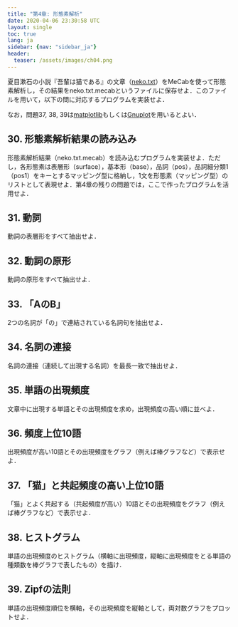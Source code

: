 ```yaml
---
title: "第4章: 形態素解析"
date: 2020-04-06 23:30:58 UTC
layout: single
toc: true
lang: ja
sidebar: {nav: "sidebar_ja"}
header:
  teaser: /assets/images/ch04.png
---
```


夏目漱石の小説『吾輩は猫である』の文章（[neko.txt](/data/neko.txt)）をMeCabを使って形態素解析し，その結果をneko.txt.mecabというファイルに保存せよ．このファイルを用いて，以下の問に対応するプログラムを実装せよ．

なお，問題37, 38, 39は[matplotlib](http://matplotlib.org/)もしくは[Gnuplot](http://www.gnuplot.info/)を用いるとよい．

## 30. 形態素解析結果の読み込み
形態素解析結果（neko.txt.mecab）を読み込むプログラムを実装せよ．ただし，各形態素は表層形（surface），基本形（base），品詞（pos），品詞細分類1（pos1）をキーとするマッピング型に格納し，1文を形態素（マッピング型）のリストとして表現せよ．第4章の残りの問題では，ここで作ったプログラムを活用せよ．

## 31. 動詞
動詞の表層形をすべて抽出せよ．

## 32. 動詞の原形
動詞の原形をすべて抽出せよ．

## 33. 「AのB」
2つの名詞が「の」で連結されている名詞句を抽出せよ．

## 34. 名詞の連接
名詞の連接（連続して出現する名詞）を最長一致で抽出せよ．

## 35. 単語の出現頻度
文章中に出現する単語とその出現頻度を求め，出現頻度の高い順に並べよ．

## 36. 頻度上位10語
出現頻度が高い10語とその出現頻度をグラフ（例えば棒グラフなど）で表示せよ．

## 37. 「猫」と共起頻度の高い上位10語
「猫」とよく共起する（共起頻度が高い）10語とその出現頻度をグラフ（例えば棒グラフなど）で表示せよ．

## 38. ヒストグラム
単語の出現頻度のヒストグラム（横軸に出現頻度，縦軸に出現頻度をとる単語の種類数を棒グラフで表したもの）を描け．

## 39. Zipfの法則
単語の出現頻度順位を横軸，その出現頻度を縦軸として，両対数グラフをプロットせよ．
